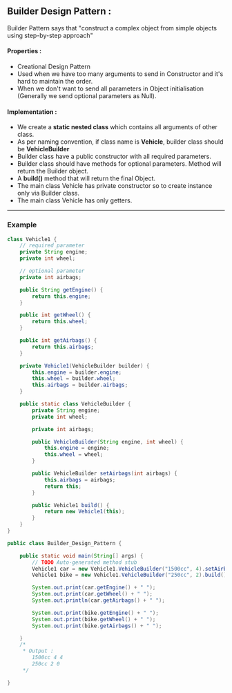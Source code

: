 ## Builder Design Pattern :

Builder Pattern says that "construct a complex object from simple objects using step-by-step approach"

#### Properties :

- Creational Design Pattern
- Used when we have too many arguments to send in Constructor and it's hard to maintain the order.
- When we don't want to send all parameters in Object initialisation (Generally we send optional parameters as Null). 

#### Implementation :

- We create a **static nested class** which contains all arguments of other class. 
- As per naming convention, if class name is **Vehicle**, builder class should be **VehicleBuilder**
- Builder class have a public constructor with all required parameters.
- Builder class should have methods for optional parameters. Method will return the Builder object. 
- A **build()** method that will return the final Object.
- The main class Vehicle has private constructor so to create instance only via Builder class.
- The main class Vehicle has only getters.


-----------------------------------------------------------------------------------------------------------------------------------------------------

### Example



```java
class Vehicle1 {
	// required parameter
	private String engine;
	private int wheel;

	// optional parameter
	private int airbags;

	public String getEngine() {
		return this.engine;
	}

	public int getWheel() {
		return this.wheel;
	}

	public int getAirbags() {
		return this.airbags;
	}

	private Vehicle1(VehicleBuilder builder) {
		this.engine = builder.engine;
		this.wheel = builder.wheel;
		this.airbags = builder.airbags;
	}

	public static class VehicleBuilder {
		private String engine;
		private int wheel;

		private int airbags;

		public VehicleBuilder(String engine, int wheel) {
			this.engine = engine;
			this.wheel = wheel;
		}

		public VehicleBuilder setAirbags(int airbags) {
			this.airbags = airbags;
			return this;
		}

		public Vehicle1 build() {
			return new Vehicle1(this);
		}
	}
}

public class Builder_Design_Pattern {

	public static void main(String[] args) {
		// TODO Auto-generated method stub
		Vehicle1 car = new Vehicle1.VehicleBuilder("1500cc", 4).setAirbags(4).build();
		Vehicle1 bike = new Vehicle1.VehicleBuilder("250cc", 2).build();

		System.out.print(car.getEngine() + " ");
		System.out.print(car.getWheel() + " ");
		System.out.println(car.getAirbags() + " ");

		System.out.print(bike.getEngine() + " ");
		System.out.print(bike.getWheel() + " ");
		System.out.print(bike.getAirbags() + " ");

	}
	/*
	 * Output :
	 	1500cc 4 4 
		250cc 2 0 
	 */

}

```




